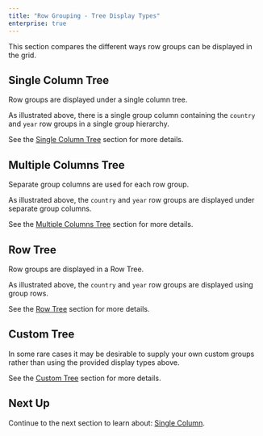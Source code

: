 ```yaml
---
title: "Row Grouping - Tree Display Types"
enterprise: true
---
```


This section compares the different ways row groups can be displayed in the grid.

## Single Column Tree 

Row groups are displayed under a single column tree. 

<image-caption src="grouping-tree-display-types/resources/single-column-tree.png" alt="Single Column Tree" constrained="true" centered="true"></image-caption>

As illustrated above, there is a single group column containing the `country` and `year` row groups in a single group hierarchy. 

See the [Single Column Tree](../grouping-single-column-tree/) section for more details.

## Multiple Columns Tree
Separate group columns are used for each row group.

<image-caption src="grouping-tree-display-types/resources/multiple-columns-tree.png" alt="Multiple Columns Tree" constrained="true" centered="true"></image-caption>

As illustrated above, the `country` and `year` row groups are displayed under separate group columns.

See the [Multiple Columns Tree](../grouping-multiple-columns-tree/) section for more details.

## Row Tree

Row groups are displayed in a Row Tree.

<image-caption src="grouping-tree-display-types/resources/group-row-tree.png" alt="Row Tree" constrained="true" centered="true"></image-caption>

As illustrated above, the `country` and `year` row groups are displayed using group rows.

See the [Row Tree](../grouping-row-tree/) section for more details.

## Custom Tree

In some rare cases it may be desirable to supply your own custom groups rather than using the provided display types above. 

See the [Custom Tree](../grouping-custom-tree/) section for more details.

## Next Up

Continue to the next section to learn about: [Single Column](../grouping-single-column/).
